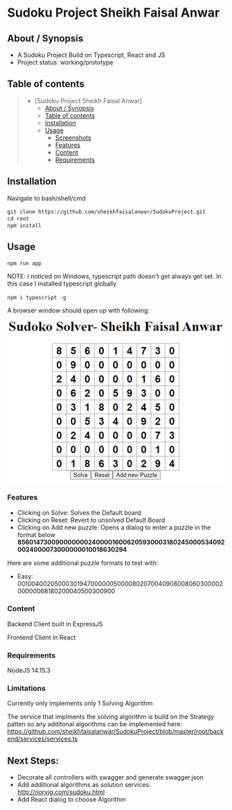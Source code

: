 # Sudoku Project Sheikh Faisal Anwar

## About / Synopsis

* A Sudoku Project Build on Typescript, React and JS
* Project status: working/prototype


## Table of contents



> * [Sudoku Project Sheikh Faisal Anwar]
>   * [About / Synopsis](#about--synopsis)
>   * [Table of contents](#table-of-contents)
>   * [Installation](#installation)
>   * [Usage](#usage)
>     * [Screenshots](#screenshots)
>     * [Features](#features)
>     * [Content](#content)
>     * [Requirements](#requirements)
>     
## Installation
Navigate to bash/shell/cmd
```console
git clone https://github.com/sheikhfaisalanwar/SudokuProject.git
cd root
npm install
```

## Usage

```console
npm run app
```
NOTE: I noticed on Windows,
typescript path doesn't get always get set. In this case I installed typescript globally 

`npm i typescript -g`

A browser window should open up with following: 

![img_1.png](img_1.png)

### Features

- Clicking on Solve: Solves the Default board
- Clicking on Reset: Revert to unsolved Default Board
- Clicking on Add new puzzle: Opens a dialog to enter a puzzle in the format below
  **856014730090000000240000160062059300031802450005340920024000073000000010018630294**

Here are some additional puzzle formats to test with:
- Easy: 001004002050003019470000005000080207004090800806030000200000068180200040500300900

### Content

Backend Client built in ExpressJS


Frontend Client in React

### Requirements

NodeJS 14.15.3

### Limitations

Currently only implements only 1 Solving Algorithm

The service that implments the solving algorithm is build on the Strategy patten so any additonal algorithms can be implemented here:
https://github.com/sheikhfaisalanwar/SudokuProject/blob/master/root/backend/services/services.ts


## Next Steps:
 - Decorate all controllers with swagger and generate swagger.json
 - Add additional algorithms as solution services: http://norvig.com/sudoku.html
 - Add React dialog to choose Algorithm
  




